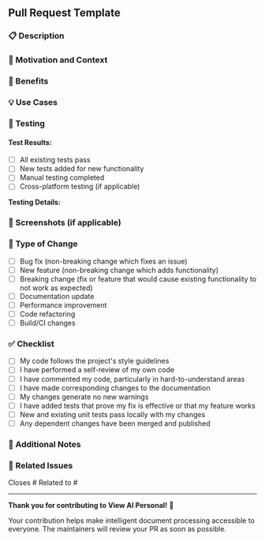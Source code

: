 ## Pull Request Template

### 📋 Description
<!-- Provide a clear and concise description of what this PR does -->

### 🎯 Motivation and Context
<!-- Why is this change required? What problem does it solve? -->
<!-- If it fixes an open issue, please link to the issue here -->

### 🚀 Benefits
<!-- What benefits will this change bring to users or the project? -->
<!-- How does this improve the application or user experience? -->

### 💡 Use Cases
<!-- Describe how someone might use this feature or benefit from this change -->
<!-- Provide specific examples if possible -->

### 🧪 Testing
<!-- Describe the tests you ran to verify your changes -->
<!-- Include details of your testing environment, if relevant -->

#### Test Results:
- [ ] All existing tests pass
- [ ] New tests added for new functionality
- [ ] Manual testing completed
- [ ] Cross-platform testing (if applicable)

**Testing Details:**
<!-- Provide specific details about what you tested and the results -->

### 📱 Screenshots (if applicable)
<!-- If your changes affect the UI, please include before/after screenshots -->

### 🔄 Type of Change
<!-- Mark with an "x" all the types that apply -->

- [ ] Bug fix (non-breaking change which fixes an issue)
- [ ] New feature (non-breaking change which adds functionality)
- [ ] Breaking change (fix or feature that would cause existing functionality to not work as expected)
- [ ] Documentation update
- [ ] Performance improvement
- [ ] Code refactoring
- [ ] Build/CI changes

### ✅ Checklist
<!-- Mark with an "x" all the items that apply -->

- [ ] My code follows the project's style guidelines
- [ ] I have performed a self-review of my own code
- [ ] I have commented my code, particularly in hard-to-understand areas
- [ ] I have made corresponding changes to the documentation
- [ ] My changes generate no new warnings
- [ ] I have added tests that prove my fix is effective or that my feature works
- [ ] New and existing unit tests pass locally with my changes
- [ ] Any dependent changes have been merged and published

### 📝 Additional Notes
<!-- Add any other context about the pull request here -->
<!-- Is there anything reviewers should pay special attention to? -->
<!-- Are there any follow-up tasks or related issues? -->

### 🔗 Related Issues
<!-- Link any related issues here -->
Closes #
Related to #

---

**Thank you for contributing to View AI Personal!** 🎉

Your contribution helps make intelligent document processing accessible to everyone. The maintainers will review your PR as soon as possible.
